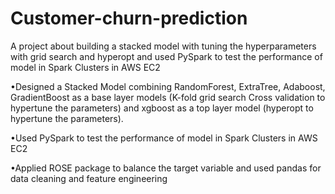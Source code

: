 # Customer-churn-prediction
A project about building a stacked model with tuning the hyperparameters with grid search and hyperopt and used PySpark to test the performance of model in Spark Clusters in AWS EC2


•Designed a Stacked Model combining RandomForest, ExtraTree, Adaboost, GradientBoost as a base layer models (K-fold grid search Cross validation to hypertune the parameters) and  xgboost as a top layer model (hyperopt to hypertune the parameters).

•Used PySpark to test the performance of model in Spark Clusters in AWS EC2

•Applied ROSE package to balance the target variable and used pandas for data cleaning and feature engineering
